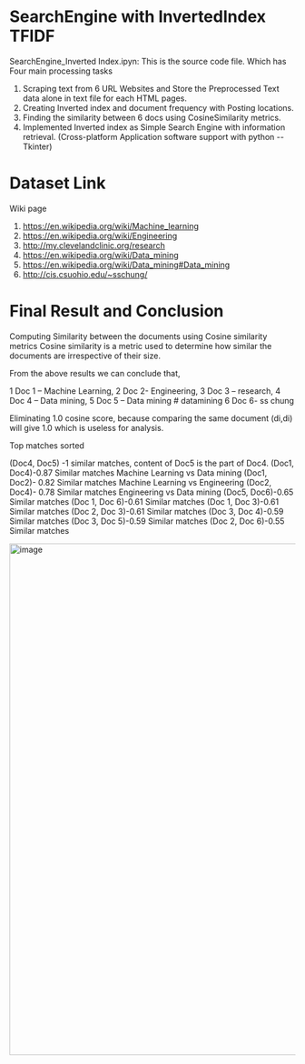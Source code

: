 # SearchEngine with InvertedIndex TFIDF
SearchEngine_Inverted Index.ipyn: This is the source code file. Which has Four main processing tasks
1) Scraping text from 6 URL Websites and Store the Preprocessed Text data alone in text file for each HTML pages.
2) Creating Inverted index and document frequency with Posting locations.
3) Finding the similarity between 6 docs using CosineSimilarity metrics.
4) Implemented Inverted index as Simple Search Engine with information
retrieval. (Cross-platform Application software support with python -- Tkinter)

# Dataset Link
Wiki page 
1) https://en.wikipedia.org/wiki/Machine_learning
2) https://en.wikipedia.org/wiki/Engineering
3) http://my.clevelandclinic.org/research
4) https://en.wikipedia.org/wiki/Data_mining
5) https://en.wikipedia.org/wiki/Data_mining#Data_mining
6) http://cis.csuohio.edu/~sschung/

# Final Result and Conclusion
Computing Similarity between the documents using Cosine similarity metrics
Cosine similarity is a metric used to determine how similar the documents are irrespective of their size.

From the above results we can conclude that,

1 Doc 1 – Machine Learning,
2 Doc 2- Engineering, 
3 Doc 3 – research, 
4 Doc 4 – Data mining,
5 Doc 5 – Data mining # datamining
6 Doc 6- ss chung

Eliminating 1.0 cosine score, because comparing the same document (di,di) will give 1.0 which is useless for analysis.

Top matches sorted 

(Doc4, Doc5) -1 similar matches, content of Doc5 is the part of Doc4.
(Doc1, Doc4)-0.87 Similar matches Machine Learning vs Data mining
(Doc1, Doc2)- 0.82 Similar matches Machine Learning vs Engineering
(Doc2, Doc4)- 0.78 Similar matches Engineering vs Data mining
(Doc5, Doc6)-0.65 Similar matches
(Doc 1, Doc 6)-0.61 Similar matches
(Doc 1, Doc 3)-0.61 Similar matches
(Doc 2, Doc 3)-0.61 Similar matches
(Doc 3, Doc 4)-0.59 Similar matches
(Doc 3, Doc 5)-0.59 Similar matches
(Doc 2, Doc 6)-0.55 Similar matches



<img width="900" alt="image" src="https://user-images.githubusercontent.com/94094997/162354683-d17d30b0-36f7-42ae-aa99-13d1b89e93d2.png">
